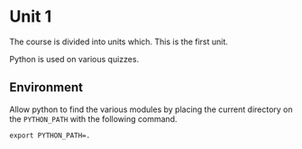 Unit 1
======

The course is divided into units which. This is the first unit.

Python is used on various quizzes.

Environment
-----------

Allow python to find the various modules by placing the current
directory on the `PYTHON_PATH` with the following command.

    export PYTHON_PATH=.
